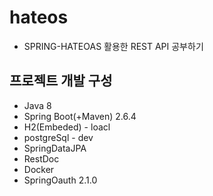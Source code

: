 # hateos
- SPRING-HATEOAS 활용한 REST API 공부하기 

## 프로젝트 개발 구성
- Java 8
- Spring Boot(+Maven) 2.6.4
- H2(Embeded) - loacl
- postgreSql - dev
- SpringDataJPA
- RestDoc
- Docker
- SpringOauth 2.1.0
